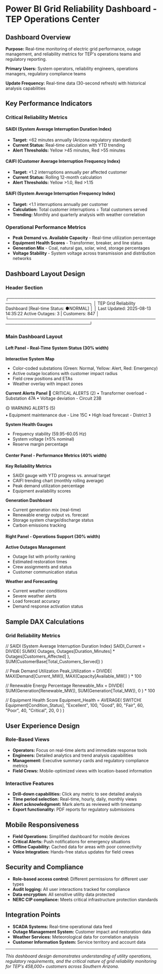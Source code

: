 # Power BI Grid Reliability Dashboard - TEP Operations Center

## Dashboard Overview

**Purpose:** Real-time monitoring of electric grid performance, outage management, and reliability metrics for TEP's operations teams and regulatory reporting.

**Primary Users:** System operators, reliability engineers, operations managers, regulatory compliance teams

**Update Frequency:** Real-time data (30-second refresh) with historical analysis capabilities

## Key Performance Indicators

### Critical Reliability Metrics

#### SAIDI (System Average Interruption Duration Index)
- **Target:** <62 minutes annually (Arizona regulatory standard)
- **Current Status:** Real-time calculation with YTD trending
- **Alert Thresholds:** Yellow >45 minutes, Red >55 minutes

#### CAIFI (Customer Average Interruption Frequency Index)  
- **Target:** <1.2 interruptions annually per affected customer
- **Current Status:** Rolling 12-month calculation
- **Alert Thresholds:** Yellow >1.0, Red >1.15

#### SAIFI (System Average Interruption Frequency Index)
- **Target:** <1.1 interruptions annually per customer
- **Calculation:** Total customer interruptions ÷ Total customers served
- **Trending:** Monthly and quarterly analysis with weather correlation

### Operational Performance Metrics
- **Peak Demand vs. Available Capacity** - Real-time utilization percentage
- **Equipment Health Scores** - Transformer, breaker, and line status
- **Generation Mix** - Coal, natural gas, solar, wind, storage percentages
- **Voltage Stability** - System voltage across transmission and distribution networks

## Dashboard Layout Design

### Header Section
┌─────────────────────────────────────────────────────────────────────────────┐
│  TEP Grid Reliability Dashboard          [Real-time Status: ●NORMAL]        │
│  Last Updated: 2025-08-13 14:35:22      Active Outages: 3 | Customers: 847  │
└─────────────────────────────────────────────────────────────────────────────┘

### Main Dashboard Layout

#### Left Panel - Real-Time System Status (30% width)

**Interactive System Map**
- Color-coded substations (Green: Normal, Yellow: Alert, Red: Emergency)
- Active outage locations with customer impact radius
- Field crew positions and ETAs
- Weather overlay with impact zones

**Current Alerts Panel**
🔴 CRITICAL ALERTS (2)
• Transformer overload - Substation 47A
• Voltage deviation - Circuit 23B

🟡 WARNING ALERTS (5)  
• Equipment maintenance due - Line 15C
• High load forecast - District 3

**System Health Gauges**
- Frequency stability (59.95-60.05 Hz)
- System voltage (±5% nominal)
- Reserve margin percentage

#### Center Panel - Performance Metrics (40% width)

**Key Reliability Metrics**
- SAIDI gauge with YTD progress vs. annual target
- CAIFI trending chart (monthly rolling average)
- Peak demand utilization percentage
- Equipment availability scores

**Generation Dashboard**
- Current generation mix (real-time)
- Renewable energy output vs. forecast
- Storage system charge/discharge status
- Carbon emissions tracking

#### Right Panel - Operations Support (30% width)

**Active Outages Management**
- Outage list with priority ranking
- Estimated restoration times
- Crew assignments and status
- Customer communication status

**Weather and Forecasting**
- Current weather conditions
- Severe weather alerts
- Load forecast accuracy
- Demand response activation status

## Sample DAX Calculations

### Grid Reliability Metrics
// SAIDI (System Average Interruption Duration Index)
SAIDI_Current = 
DIVIDE(
    SUMX(
        Outages,
        Outages[Duration_Minutes] * Outages[Customers_Affected]
    ),
    SUM(CustomerBase[Total_Customers_Served])
)

// Peak Demand Utilization
Peak_Utilization = 
DIVIDE(
    MAX(Demand[Current_MW]),
    MAX(Capacity[Available_MW])
) * 100

// Renewable Energy Percentage
Renewable_Mix = 
DIVIDE(
    SUM(Generation[Renewable_MW]),
    SUM(Generation[Total_MW]),
    0
) * 100

// Equipment Health Score
Equipment_Health = 
AVERAGE(
    SWITCH(
        Equipment[Condition_Status],
        "Excellent", 100,
        "Good", 80,
        "Fair", 60,
        "Poor", 40,
        "Critical", 20,
        0
    )
)

## User Experience Design

### Role-Based Views
- **Operators:** Focus on real-time alerts and immediate response tools
- **Engineers:** Detailed analytics and trend analysis capabilities
- **Management:** Executive summary cards and regulatory compliance metrics
- **Field Crews:** Mobile-optimized views with location-based information

### Interactive Features
- **Drill-down capabilities:** Click any metric to see detailed analysis
- **Time period selection:** Real-time, hourly, daily, monthly views
- **Alert acknowledgment:** Mark alerts as reviewed with timestamp
- **Export functionality:** PDF reports for regulatory submissions

## Mobile Responsiveness
- **Field Operations:** Simplified dashboard for mobile devices
- **Critical Alerts:** Push notifications for emergency situations
- **Offline Capability:** Cached data for areas with poor connectivity
- **Voice Integration:** Hands-free status updates for field crews

## Security and Compliance
- **Role-based access control:** Different permissions for different user types
- **Audit logging:** All user interactions tracked for compliance
- **Data encryption:** All sensitive utility data protected
- **NERC CIP compliance:** Meets critical infrastructure protection standards

## Integration Points
- **SCADA Systems:** Real-time operational data feed
- **Outage Management System:** Customer impact and restoration data
- **Weather Services:** Meteorological data for correlation analysis
- **Customer Information System:** Service territory and account data

---

*This dashboard design demonstrates understanding of utility operations, regulatory requirements, and the critical nature of grid reliability monitoring for TEP's 458,000+ customers across Southern Arizona.*
